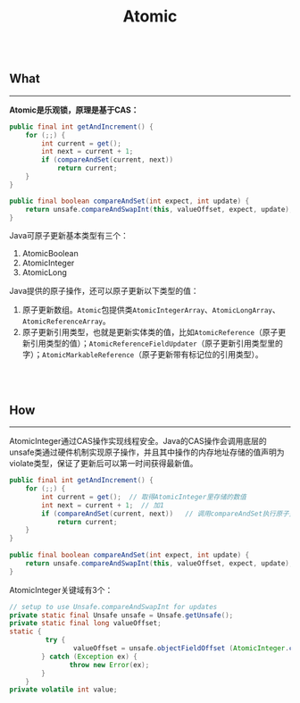 # <center>Atomic</center>

<br></br>



## What
----
**Atomic是乐观锁，原理是基于CAS：**

``` java
public final int getAndIncrement() {
    for (;;) {
        int current = get();
        int next = current + 1;
        if (compareAndSet(current, next))
            return current;
    }
}

public final boolean compareAndSet(int expect, int update) {
    return unsafe.compareAndSwapInt(this, valueOffset, expect, update);
}
```

Java可原子更新基本类型有三个：
1. AtomicBoolean
2. AtomicInteger
3. AtomicLong

Java提供的原子操作，还可以原子更新以下类型的值：
1. 原子更新数组。`Atomic`包提供类`AtomicIntegerArray`、`AtomicLongArray`、`AtomicReferenceArray`。
2. 原子更新引用类型，也就是更新实体类的值，比如`AtomicReference`（原子更新引用类型的值）；`AtomicReferenceFieldUpdater`（原子更新引用类型里的字）；`AtomicMarkableReference`（原子更新带有标记位的引用类型）。

<br></br>



## How
----
AtomicInteger通过CAS操作实现线程安全。Java的CAS操作会调用底层的unsafe类通过硬件机制实现原子操作，并且其中操作的内存地址存储的值声明为violate类型，保证了更新后可以第一时间获得最新值。

```java
public final int getAndIncrement() {
    for (;;) {
        int current = get();  // 取得AtomicInteger里存储的数值
        int next = current + 1;  // 加1
        if (compareAndSet(current, next))   // 调用compareAndSet执行原子更新操作
            return current;
    }
}
         
public final boolean compareAndSet(int expect, int update) {
    return unsafe.compareAndSwapInt(this, valueOffset, expect, update);
}
```

AtomicInteger关键域有3个：
```java
// setup to use Unsafe.compareAndSwapInt for updates
private static final Unsafe unsafe = Unsafe.getUnsafe();
private static final long valueOffset;
static {    
         try {        
                valueOffset = unsafe.objectFieldOffset (AtomicInteger.class.getDeclaredField("value"));   
        } catch (Exception ex) { 
               throw new Error(ex); 
        }
    }
private volatile int value;
```